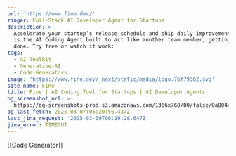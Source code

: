 ```yaml
---
url: 'https://www.fine.dev/'
zinger: Full-Stack AI Developer Agent for Startups
description: >-
  Accelerate your startup’s release schedule and ship daily improvements. Fine
  is the AI Coding Agent built to act like another team member, getting work
  done. Try free or watch it work:
tags:
  - AI-Toolkit
  - Generative-AI
  - Code-Generators
image: 'https://www.fine.dev/_next/static/media/logo.76f79362.svg'
site_name: Fine
title: Fine | AI Coding Tool for Startups | AI Developer Agents
og_screenshot_url: >-
  https://og-screenshots-prod.s3.amazonaws.com/1366x768/80/false/0a804e7f0630ea272b4711204e5cf2cec21bfcec93cd26df0405dd1a0262d4fb.jpeg
og_last_fetch: 2025-03-07T05:20:56.437Z
last_jina_request: '2025-03-09T06:19:28.647Z'
jina_error: TIMEOUT
---
```

[[Code Generator]]
